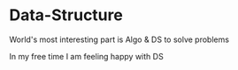 # Data-Structure
World's most interesting part is Algo & DS to solve problems

In my free time I am feeling happy with DS
